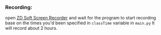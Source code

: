 ### Recording:
open [ZD Soft Screen Recorder](https://soft98.ir/multi-media/screen-capture/14881-ZD-Soft-Screen-Recorder.html) and wait for the program to start recording base on the times you'd been specified in ```classTime``` variable in ```main.py```
It will record about 2 hours.